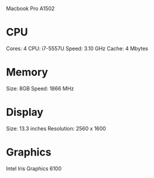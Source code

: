 Macbook Pro A1502

# CPU

Cores: 4
CPU: i7-5557U
Speed: 3.10 GHz
Cache: 4 Mbytes

# Memory

Size: 8GB
Speed: 1866 MHz

# Display

Size: 13.3 inches
Resolution: 2560 x 1600

# Graphics

Intel Iris Graphics 6100


